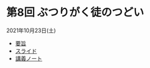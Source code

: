 # 第8回 ぶつりがく徒のつどい

2021年10月23日(土)

- [要旨](https://github.com/ohno/butsudoi2021/blob/main/abstract/abstract.pdf)
- [スライド](https://ohno.github.io/butsudoi2021/slides.html)
- [講義ノート](https://ohno.github.io/butsudoi2021/note.html)
